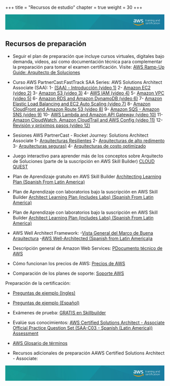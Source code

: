 +++ 
title = "Recursos de estudio" 
chapter = true 
weight = 30 
+++

<img src="images/logo-bar.png" alt="drawing"/>

## Recursos de preparación

- Seguir el plan de preparación que incluye cursos virtuales, digitales bajo demanda, videos, así como documentación técnica para complementar la preparación para tomar el examen certificación. Visite: <a href="https://d1.awsstatic.com/training-and-certification/ramp-up_guides/Ramp-Up_Guide_Architect.pdf" target="_blank">AWS Ramp-Up Guide: Arquitecto de Soluciones</a>

- Curso AWS PartnerCast:FastTrack SAA Series: AWS Solutions Architect Associate (SAA): 
    1- <a href="https://explore.skillbuilder.aws/learn/course/internal/view/elearning/3754/aws-partnercast-fasttrack-saa-series-aws-solutions-architect-associate-saa-introduccion-video-01-technical" target="_blank"> (SAA) - Introducción (video 1)</a>
    2- <a href="https://explore.skillbuilder.aws/learn/course/internal/view/elearning/3726/aws-partnercast-fasttrack-saa-series-aws-solutions-architect-associate-saa-amazon-ec2-video-02-technical" target="_blank"> Amazon EC2 (video 2)</a>
    3- <a href="https://explore.skillbuilder.aws/learn/course/internal/view/elearning/3719/aws-partnercast-fasttrack-saa-series-aws-solutions-architect-associate-saa-amazon-s3-video-03-technical" target="_blank"> Amazon S3 (video 3)</a>
    4- <a href="https://explore.skillbuilder.aws/learn/course/internal/view/elearning/3635/aws-partnercast-fasttrack-saa-series-aws-solutions-architect-associate-saa-aws-iam-video-04-technical" target="_blank"> AWS IAM (video 4)</a>
    5- <a href="https://explore.skillbuilder.aws/learn/course/internal/view/elearning/3557/aws-partnercast-fasttrack-saa-series-aws-solutions-architect-associate-saa-amazon-vpc-video-5-technical" target="_blank"> Amazon VPC (video 5)</a>
    6- <a href="https://explore.skillbuilder.aws/learn/course/internal/view/elearning/3664/aws-partnercast-fasttrack-saa-series-aws-solutions-architect-associate-saa-amazon-rds-and-amazon-dynamodb-video-6-technical" target="_blank"> Amazon RDS and Amazon DynamoDB (video 6)</a>
    7- <a href="https://explore.skillbuilder.aws/learn/course/internal/view/elearning/3616/aws-partnercast-fasttrack-saa-series-aws-solutions-architect-associate-saa-elastic-load-balancing-and-amazon-ec2-auto-scaling-video-7" target="_blank"> Amazon Elastic Load Balancing and EC2 Auto Scaling (video 7)</a>
    8- <a href="https://explore.skillbuilder.aws/learn/course/internal/view/elearning/3575/aws-partnercast-fasttrack-saa-series-aws-solutions-architect-associate-saa-amazon-cloudfront-and-amazon-route-53-video-8" target="_blank"> Amazon CloudFront and Amazon Route 53 (video 8)</a>
    9- <a href="https://explore.skillbuilder.aws/learn/course/internal/view/elearning/3804/aws-partnercast-fasttrack-saa-series-aws-solutions-architect-associate-saa-amazon-sqs-amazon-sns-video-9-technical" target="_blank">  Amazon SQS - Amazon SNS (video 9)</a>
    10- <a href="https://explore.skillbuilder.aws/learn/course/internal/view/elearning/3862/aws-partnercast-fasttrack-saa-series-aws-solutions-architect-associate-saa-amazon-cloudwatch-amazon-cloudtrail-and-aws-config-video-11-technical" target="_blank">  AWS Lambda and Amazon API Gateway (video 10)</a>
    11- <a href="https://explore.skillbuilder.aws/learn/course/internal/view/elearning/3862/aws-partnercast-fasttrack-saa-series-aws-solutions-architect-associate-saa-amazon-cloudwatch-amazon-cloudtrail-and-aws-config-video-11-technical" target="_blank">  Amazon CloudWatch, Amazon CloudTrail and AWS Config (video 11)</a>
    12- <a href="https://explore.skillbuilder.aws/learn/course/internal/view/elearning/3314/aws-partnercast-fasttrack-saa-series-aws-solutions-architect-associate-saa-revision-y-proximos-pasos-video-12-technical" target="_blank">  Revisión y próximos pasos (video 12)</a>



- Sesiones AWS PartnerCast - Rocket Journey: Solutions Architect Associate 
    1- <a href="https://explore.skillbuilder.aws/learn/course/internal/view/elearning/14318/aws-partnercast-rocket-journey-solutions-architect-associate-arquitecturas-resilientes-technical" target="_blank"> Arquitecturas Resilientes</a>
    2- <a href="https://explore.skillbuilder.aws/learn/course/internal/view/elearning/14376/aws-partnercast-rocket-journey-solutions-architect-associate-arquitecturas-de-alto-rendimiento-technical" target="_blank"> Arquitecturas de alto redimento</a>
    3- <a href="https://explore.skillbuilder.aws/learn/course/internal/view/elearning/14460/aws-partnercast-rocket-journey-solutions-architect-associate-arquitecturas-seguras-technical" target="_blank"> Arquitecturas seguras)</a>
    4- <a href="https://explore.skillbuilder.aws/learn/course/internal/view/elearning/14524/aws-partnercast-rocket-journey-solutions-architect-associate-arquitecturas-de-costo-optimizado-technical" target="_blank"> Arquitecturas de costo optimizado</a>

- Juego interactivo para aprender más de los conceptos sobre Arquitecto de Soluciones (parte de la suscripción en AWS Skill Builder) <a href="https://cloudquest.skillbuilder.aws/" target="_blank">CLOUD QUEST</a>

- Plan de Aprendizaje gratuito en AWS Skill Builder <a href="https://explore.skillbuilder.aws/learn/learning_plan/view/828/architect-learning-plan-spanish-from-latin-america" target="_blank">Architecting Learning Plan (Spanish From Latin America)</a>

- Plan de Aprendizaje con laboratorios bajo la suscripción en AWS Skill Builder <a href="https://explore.skillbuilder.aws/learn/learning_plan/view/855/architect-learning-plan-includes-labs-spanish-from-latin-america" target="_blank">Architect Learning Plan (includes Labs) (Spanish From Latin America)</a>

- Plan de Aprendizaje con laboratorios bajo la suscripción en AWS Skill Builder <a href="https://explore.skillbuilder.aws/learn/learning_plan/view/855/architect-learning-plan-includes-labs-spanish-from-latin-america" target="_blank">Architect Learning Plan (includes Labs) (Spanish From Latin America)</a>

- AWS Well Architect Framework: 
    -<a href="https://aws.amazon.com/es/architecture/well-architected/?nc1=h_ls&wa-lens-whitepapers.sort-by=item.additionalFields.sortDate&wa-lens-whitepapers.sort-order=desc" target="_blank">Vista General del Marco de Buena Arquitectura</a>
    -<a href="https://explore.skillbuilder.aws/learn/course/internal/view/elearning/609/aws-well-architected-spanish-from-latin-america" target="_blank">AWS Well-Architected (Spanish from Latin America)a</a>

- Descripción general de Amazon Web Services:  <a href="https://docs.aws.amazon.com/es_es/whitepapers/latest/aws-overview/aws-overview.pdf?did=wp_card&trk=wp_card" target="_blank">PDocumento técnico de AWS</a>

- Cómo funcionan los precios de AWS: <a href="https://aws.amazon.com/es/pricing/" target="_blank">Precios de AWS</a>

- Comparación de los planes de soporte: <a href="https://aws.amazon.com/es/premiumsupport/plans/" target="_blank">Soporte AWS</a>

Preparación de la certificación:

- <a href="https://d1.awsstatic.com/training-and-certification/docs-sa-assoc/AWS-Certified-Solutions-Architect-Associate_Sample-Questions.pdf" target="_blank">Preguntas de ejemplo (Ingles)</a>

- <a href="https://d1.awsstatic.com/es_ES/training-and-certification/docs-sa-assoc/AWS-Certified-Solutions-Architect-Associate_Sample-Questions.pdf" target="_blank">Preguntas de ejemplo (Español)</a>


- Exámenes de prueba: <a href="https://explore.skillbuilder.aws/learn/catalog?ctldoc-catalog-0=se-%22AWS%20Certification%20Official%20Practice%20Question%20Sets%22?cp=sec&sec=prep" target="_blank">GRATIS en Skillbuilder</a>

- Evalúe sus conocimientos: <a href="https://explore.skillbuilder.aws/learn/course/internal/view/elearning/13359/aws-certified-solutions-architect-associate-official-practice-question-set-saa-c03-spanish-latin-america" target="_blank">AWS Certified Solutions Architect - Associate Official Practice Question Set (SAA-C03 - Spanish (Latin America)) Assessment</a>

- <a href="https://docs.aws.amazon.com/es_es/general/latest/gr/glos-chap.html" target="_blank">AWS Glosario de términos</a>

- Recursos adicionales de preparación AAWS Certified Solutions Architect - Associate:


<img src="images/logo-bar.png" alt="drawing"/>